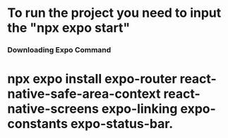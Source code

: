 # To run the project you need to input the "npx expo start"

### Downloading Expo Command

# npx expo install expo-router react-native-safe-area-context react-native-screens expo-linking expo-constants expo-status-bar.
